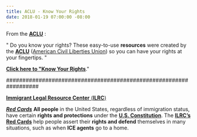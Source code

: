 ```yaml
---
title: ACLU - Know Your Rights
date: 2018-01-19 07:00:00 -08:00
---
```


From the [**ACLU**](https://www.aclu.org/) :

"  Do you know your rights? These easy-to-use **resources** were created by the [**ACLU**](https://www.aclu.org/) ([American Civil Liberties Union](https://www.aclu.org/)) so you can have your rights at your fingertips.  "

**[Click here to "Know Your Rights](https://www.aclu.org/know-your-rights)**." 

##################################################################

[**Immigrant Legal Resource Center** (**ILRC**)](https://www.ilrc.org/who-we-are)

[***Red Cards***](https://www.ilrc.org/red-cards)
**All people** in the United States, regardless of immigration status, have certain **rights and protections** under the [**U.S. Constitution**](https://en.wikipedia.org/wiki/United_States_Constitution). The [**ILRC’s Red Cards**](https://www.ilrc.org/red-cards) help people assert their **rights and defend** themselves in many situations, such as when **ICE agents** go to a home.